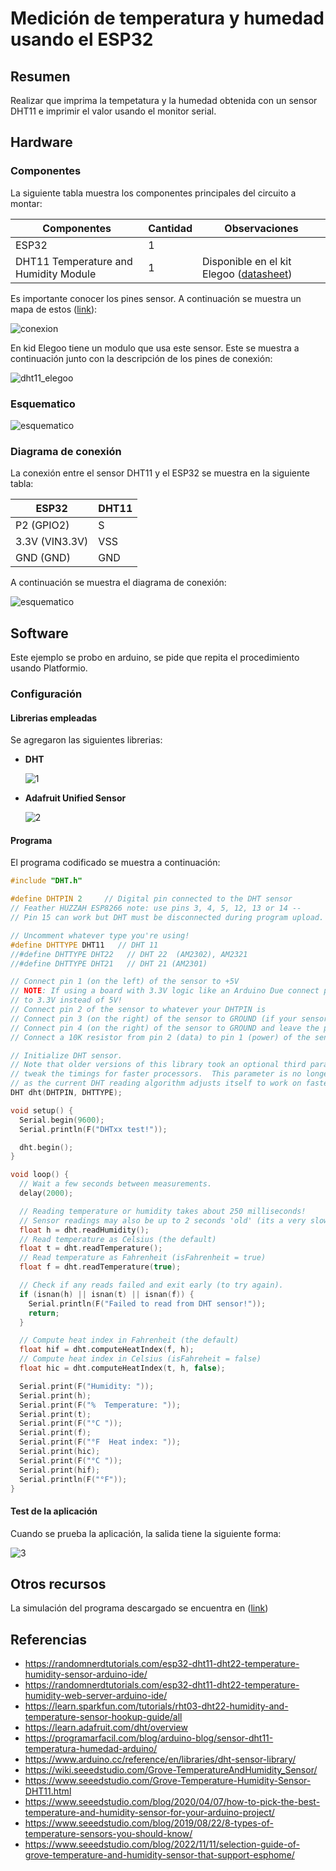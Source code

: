 # Medición de temperatura y humedad usando el ESP32

## Resumen

Realizar que imprima la tempetatura y la humedad obtenida con un sensor DHT11 e imprimir el valor usando el monitor serial.

## Hardware

### Componentes

La siguiente tabla muestra los componentes principales del circuito a montar:

|Componentes|Cantidad|Observaciones|
|---|---|---|
|ESP32|1||
|DHT11 Temperature and Humidity Module|1|Disponible en el kit Elegoo ([datasheet](https://cdn.sparkfun.com/assets/b/3/f/9/d/OKY3068-1.pdf))|

Es importante conocer los pines sensor. A continuación se muestra un mapa de estos ([link](https://components101.com/sensors/dht11-temperature-sensor)):

![conexion](DHT11–Temperature-Sensor-Pinout.jpg)

En kid Elegoo tiene un modulo que usa este sensor. Este se muestra a continuación junto con la descripción de los pines de conexión:

![dht11_elegoo](pines_elegoo.png)

### Esquematico

![esquematico](dh11-esp32_sch.png)

### Diagrama de conexión

La conexión entre el sensor DHT11 y el ESP32 se muestra en la siguiente tabla:

|ESP32|DHT11|
|---|---|
|P2 (GPIO2) |S|
|3.3V (VIN3.3V) |VSS|
|GND (GND) |GND|

A continuación se muestra el diagrama de conexión:

![esquematico](dh11-esp32_bb.jpg)

## Software

Este ejemplo se probo en arduino, se pide que repita el procedimiento usando Platformio.

### Configuración

#### Librerias empleadas

Se agregaron las siguientes librerias:

* **DHT**
  
  ![1](libreria_instalacion.png)

* **Adafruit Unified Sensor**

  ![2](libreria_unified_instalacion.png)

#### Programa

El programa codificado se muestra a continuación:

```ino
#include "DHT.h"

#define DHTPIN 2     // Digital pin connected to the DHT sensor
// Feather HUZZAH ESP8266 note: use pins 3, 4, 5, 12, 13 or 14 --
// Pin 15 can work but DHT must be disconnected during program upload.

// Uncomment whatever type you're using!
#define DHTTYPE DHT11   // DHT 11
//#define DHTTYPE DHT22   // DHT 22  (AM2302), AM2321
//#define DHTTYPE DHT21   // DHT 21 (AM2301)

// Connect pin 1 (on the left) of the sensor to +5V
// NOTE: If using a board with 3.3V logic like an Arduino Due connect pin 1
// to 3.3V instead of 5V!
// Connect pin 2 of the sensor to whatever your DHTPIN is
// Connect pin 3 (on the right) of the sensor to GROUND (if your sensor has 3 pins)
// Connect pin 4 (on the right) of the sensor to GROUND and leave the pin 3 EMPTY (if your sensor has 4 pins)
// Connect a 10K resistor from pin 2 (data) to pin 1 (power) of the sensor

// Initialize DHT sensor.
// Note that older versions of this library took an optional third parameter to
// tweak the timings for faster processors.  This parameter is no longer needed
// as the current DHT reading algorithm adjusts itself to work on faster procs.
DHT dht(DHTPIN, DHTTYPE);

void setup() {
  Serial.begin(9600);
  Serial.println(F("DHTxx test!"));

  dht.begin();
}

void loop() {
  // Wait a few seconds between measurements.
  delay(2000);

  // Reading temperature or humidity takes about 250 milliseconds!
  // Sensor readings may also be up to 2 seconds 'old' (its a very slow sensor)
  float h = dht.readHumidity();
  // Read temperature as Celsius (the default)
  float t = dht.readTemperature();
  // Read temperature as Fahrenheit (isFahrenheit = true)
  float f = dht.readTemperature(true);

  // Check if any reads failed and exit early (to try again).
  if (isnan(h) || isnan(t) || isnan(f)) {
    Serial.println(F("Failed to read from DHT sensor!"));
    return;
  }

  // Compute heat index in Fahrenheit (the default)
  float hif = dht.computeHeatIndex(f, h);
  // Compute heat index in Celsius (isFahreheit = false)
  float hic = dht.computeHeatIndex(t, h, false);

  Serial.print(F("Humidity: "));
  Serial.print(h);
  Serial.print(F("%  Temperature: "));
  Serial.print(t);
  Serial.print(F("°C "));
  Serial.print(f);
  Serial.print(F("°F  Heat index: "));
  Serial.print(hic);
  Serial.print(F("°C "));
  Serial.print(hif);
  Serial.println(F("°F"));
}
```

#### Test de la aplicación

Cuando se prueba la aplicación, la salida tiene la siguiente forma:

![3](esp32_dht11-serial.png)


## Otros recursos

La simulación del programa descargado se encuentra en ([link](https://wokwi.com/projects/357776308749643777))

## Referencias

* https://randomnerdtutorials.com/esp32-dht11-dht22-temperature-humidity-sensor-arduino-ide/
* https://randomnerdtutorials.com/esp32-dht11-dht22-temperature-humidity-web-server-arduino-ide/
* https://learn.sparkfun.com/tutorials/rht03-dht22-humidity-and-temperature-sensor-hookup-guide/all
* https://learn.adafruit.com/dht/overview
* https://programarfacil.com/blog/arduino-blog/sensor-dht11-temperatura-humedad-arduino/
* https://www.arduino.cc/reference/en/libraries/dht-sensor-library/
* https://wiki.seeedstudio.com/Grove-TemperatureAndHumidity_Sensor/
* https://www.seeedstudio.com/Grove-Temperature-Humidity-Sensor-DHT11.html
* https://www.seeedstudio.com/blog/2020/04/07/how-to-pick-the-best-temperature-and-humidity-sensor-for-your-arduino-project/
* https://www.seeedstudio.com/blog/2019/08/22/8-types-of-temperature-sensors-you-should-know/
* https://www.seeedstudio.com/blog/2022/11/11/selection-guide-of-grove-temperature-and-humidity-sensor-that-support-esphome/
